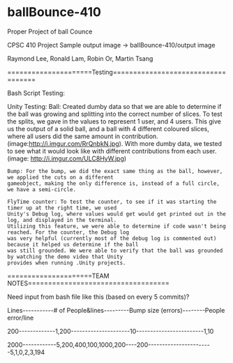 ballBounce-410
==============

Proper Project of ball Counce

CPSC 410 Project
Sample output image -> ballBounce-410/output image

Raymond Lee, Ronald Lam, Robin Or, Martin Tsang

=====================Testing===================================

Bash Script Testing:


Unity Testing:
	Ball: Created dumby data so that we are able to determine if the ball was growing and splitting into the 
	correct number of slices. To test the splits, we gave in the values to represent 1 user, and 4 users. This 
	give us the output of a solid ball, and a ball with 4 different coloured slices, where all users did the
	same amount in contribution. (image:http://i.imgur.com/RrQnbkN.jpg). With more dumby data, we tested to see 
	what it would look like with different contributions from each user. (image: http://i.imgur.com/ULC8HyW.jpg)
	
	Bump: For the bump, we did the exact same thing as the ball, however, we applied the cuts on a different
	gameobject, making the only difference is, instead of a full circle, we have a semi-circle.
	
	FlyTime counter: To test the counter, to see if it was starting the timer up at the right time, we used 
	Unity's Debug log, where values would get would get printed out in the log, and displayed in the terminal.
	Utilizing this feature, we were able to determine if code wasn't being reached. For the counter, the Debug log
	was very helpful (currently most of the debug log is commented out) because it helped us determine if the ball
	was still grounded. We were able to verify that the ball was grounded by watching the demo video that Unity
	provides when running .Unity projects. 



=====================TEAM NOTES===================================

Need input from bash file like this (based on every 5 commits)?

Lines-----------# of People&lines---------Bump size (errors)--------People error/line

200-------------1,200---------------------10------------------------1,10

2000------------5,200,400,100,1000,200----200-----------------------5,1,0,2,3,194
			
			
			
			

